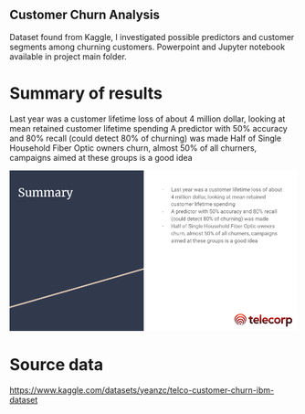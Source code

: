 ## Customer Churn Analysis

Dataset found from Kaggle, I investigated possible predictors and customer segments among churning customers.
Powerpoint and Jupyter notebook available in project main folder.

# Summary of results
Last year was a customer lifetime loss of about 4 million dollar, looking at mean retained customer lifetime spending
A predictor with 50% accuracy and 80% recall (could detect 80% of churning) was made
Half of Single Household Fiber Optic owners churn, almost 50% of all churners, campaigns aimed at these groups is a good idea


<img src="findings.png" alt="Findings Summary" />

# Source data
https://www.kaggle.com/datasets/yeanzc/telco-customer-churn-ibm-dataset
